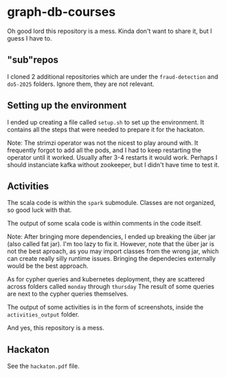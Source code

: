 # graph-db-courses

Oh good lord this repository is a mess. Kinda don't want to share it, but I guess I have to.

## "sub"repos
I cloned 2 additional repositories which are under the `fraud-detection` and `do5-2025` folders.
Ignore them, they are not relevant.

## Setting up the environment
I ended up creating a file called `setup.sh` to set up the environment. 
It contains all the steps that were needed to prepare it for the hackaton.

Note: The strimzi operator was not the nicest to play around with.
It frequently forgot to add all the pods, and I had to keep restarting the operator until it worked. Usually after 3-4 restarts it would work. Perhaps I should instanciate kafka without zookeeper, but I didn't have time to test it.

## Activities

The scala code is within the `spark` submodule. Classes are not organized, so good luck with that.

The output of some scala code is within comments in the code itself.

Note: After bringing more dependencies, I ended up breaking the über jar (also called fat jar). I'm too lazy to fix it. However, note that the über jar is not the best aproach, as you may import classes from the wrong jar, which can create really silly runtime issues. Bringing the dependecies externally would be the best approach.


As for cypher queries and kubernetes deployment, they are scattered across folders called `monday` through `thursday`
The result of some queries are next to the cypher queries themselves.

The output of some activities is in the form of screenshots, inside the `activities_output` folder.

And yes, this repository is a mess.


## Hackaton
See the `hackaton.pdf` file.

